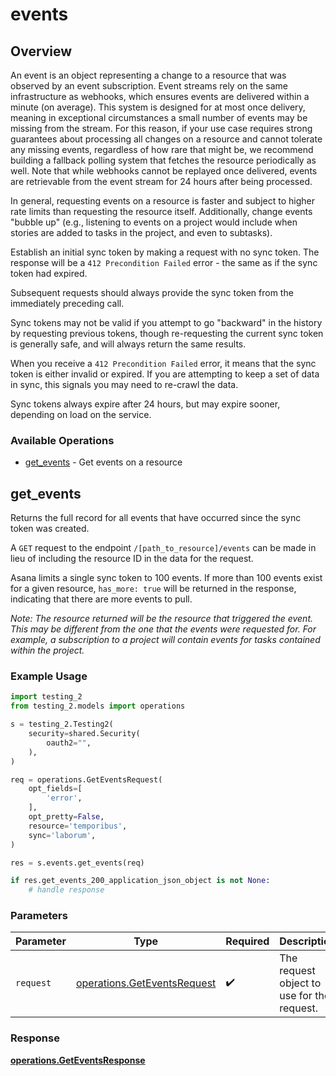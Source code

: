 # events

## Overview

An event is an object representing a change to a resource that was observed by an event subscription. Event streams rely on the same infrastructure as webhooks, which ensures events are delivered within a minute (on average). This system is designed for at most once delivery, meaning in exceptional circumstances a small number of events may be missing from the stream. For this reason, if your use case requires strong guarantees about processing all changes on a resource and cannot tolerate any missing events, regardless of how rare that might be, we recommend building a fallback polling system that fetches the resource periodically as well. Note that while webhooks cannot be replayed once delivered, events are retrievable from the event stream for 24 hours after being processed.

In general, requesting events on a resource is faster and subject to higher rate limits than requesting the resource itself. Additionally, change events "bubble up" (e.g., listening to events on a project would include when stories are added to tasks in the project, and even to subtasks).

Establish an initial sync token by making a request with no sync token. The response will be a `412 Precondition Failed` error - the same as if the sync token had expired.

Subsequent requests should always provide the sync token from the immediately preceding call.

Sync tokens may not be valid if you attempt to go "backward" in the history by requesting previous tokens, though re-requesting the current sync token is generally safe, and will always return the same results.

When you receive a `412 Precondition Failed` error, it means that the sync token is either invalid or expired. If you are attempting to keep a set of data in sync, this signals you may need to re-crawl the data.

Sync tokens always expire after 24 hours, but may expire sooner, depending on load on the service.

### Available Operations

* [get_events](#get_events) - Get events on a resource

## get_events

Returns the full record for all events that have occurred since the sync
token was created.

A `GET` request to the endpoint `/[path_to_resource]/events` can be made in
lieu of including the resource ID in the data for the request.

Asana limits a single sync token to 100 events. If more than 100 events exist
for a given resource, `has_more: true` will be returned in the response, indicating
that there are more events to pull. 

*Note: The resource returned will be the resource that triggered the
event. This may be different from the one that the events were requested
for. For example, a subscription to a project will contain events for
tasks contained within the project.*

### Example Usage

```python
import testing_2
from testing_2.models import operations

s = testing_2.Testing2(
    security=shared.Security(
        oauth2="",
    ),
)

req = operations.GetEventsRequest(
    opt_fields=[
        'error',
    ],
    opt_pretty=False,
    resource='temporibus',
    sync='laborum',
)

res = s.events.get_events(req)

if res.get_events_200_application_json_object is not None:
    # handle response
```

### Parameters

| Parameter                                                                  | Type                                                                       | Required                                                                   | Description                                                                |
| -------------------------------------------------------------------------- | -------------------------------------------------------------------------- | -------------------------------------------------------------------------- | -------------------------------------------------------------------------- |
| `request`                                                                  | [operations.GetEventsRequest](../../models/operations/geteventsrequest.md) | :heavy_check_mark:                                                         | The request object to use for the request.                                 |


### Response

**[operations.GetEventsResponse](../../models/operations/geteventsresponse.md)**

